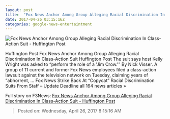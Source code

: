 ```yaml
---
layout: post
title:  "Fox News Anchor Among Group Alleging Racial Discrimination In Class-Action Suit - Huffington Post"
date: 2017-04-26 03:15:16Z
categories: google-news-entertaintment
---
```


![Fox News Anchor Among Group Alleging Racial Discrimination In Class-Action Suit - Huffington Post](http://img.huffingtonpost.com/asset/1910_1000/58dbffd11400002000072359.jpeg?cache=9g9lmxuyro)

Huffington Post Fox News Anchor Among Group Alleging Racial Discrimination In Class-Action Suit Huffington Post The suit says host Kelly Wright was asked to “perform the role of a 'Jim Crow.'” By Nick Visser. A group of 11 current and former Fox News employees filed a class-action lawsuit against the television network on Tuesday, claiming years of “abhorrent, ... Fox News Strike Back At “Copycat” Racial Discrimination Suits From Staff – Update Deadline all 164 news articles »


Full story on F3News: [Fox News Anchor Among Group Alleging Racial Discrimination In Class-Action Suit - Huffington Post](http://www.f3nws.com/n/rEhgQJ)

> Posted on: Wednesday, April 26, 2017 8:15:16 AM
